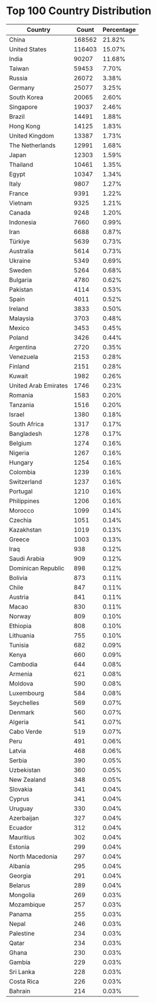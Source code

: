 # Top 100 Country Distribution
| Country | Count | Percentage |
|----|----|----|
| China | 168562 | 21.82% |
| United States | 116403 | 15.07% |
| India | 90207 | 11.68% |
| Taiwan | 59453 | 7.70% |
| Russia | 26072 | 3.38% |
| Germany | 25077 | 3.25% |
| South Korea | 20065 | 2.60% |
| Singapore | 19037 | 2.46% |
| Brazil | 14491 | 1.88% |
| Hong Kong | 14125 | 1.83% |
| United Kingdom | 13387 | 1.73% |
| The Netherlands | 12991 | 1.68% |
| Japan | 12303 | 1.59% |
| Thailand | 10461 | 1.35% |
| Egypt | 10347 | 1.34% |
| Italy | 9807 | 1.27% |
| France | 9391 | 1.22% |
| Vietnam | 9325 | 1.21% |
| Canada | 9248 | 1.20% |
| Indonesia | 7660 | 0.99% |
| Iran | 6688 | 0.87% |
| Türkiye | 5639 | 0.73% |
| Australia | 5614 | 0.73% |
| Ukraine | 5349 | 0.69% |
| Sweden | 5264 | 0.68% |
| Bulgaria | 4780 | 0.62% |
| Pakistan | 4114 | 0.53% |
| Spain | 4011 | 0.52% |
| Ireland | 3833 | 0.50% |
| Malaysia | 3703 | 0.48% |
| Mexico | 3453 | 0.45% |
| Poland | 3426 | 0.44% |
| Argentina | 2720 | 0.35% |
| Venezuela | 2153 | 0.28% |
| Finland | 2151 | 0.28% |
| Kuwait | 1982 | 0.26% |
| United Arab Emirates | 1746 | 0.23% |
| Romania | 1583 | 0.20% |
| Tanzania | 1516 | 0.20% |
| Israel | 1380 | 0.18% |
| South Africa | 1317 | 0.17% |
| Bangladesh | 1278 | 0.17% |
| Belgium | 1274 | 0.16% |
| Nigeria | 1267 | 0.16% |
| Hungary | 1254 | 0.16% |
| Colombia | 1239 | 0.16% |
| Switzerland | 1237 | 0.16% |
| Portugal | 1210 | 0.16% |
| Philippines | 1206 | 0.16% |
| Morocco | 1099 | 0.14% |
| Czechia | 1051 | 0.14% |
| Kazakhstan | 1019 | 0.13% |
| Greece | 1003 | 0.13% |
| Iraq | 938 | 0.12% |
| Saudi Arabia | 909 | 0.12% |
| Dominican Republic | 898 | 0.12% |
| Bolivia | 873 | 0.11% |
| Chile | 847 | 0.11% |
| Austria | 841 | 0.11% |
| Macao | 830 | 0.11% |
| Norway | 809 | 0.10% |
| Ethiopia | 808 | 0.10% |
| Lithuania | 755 | 0.10% |
| Tunisia | 682 | 0.09% |
| Kenya | 660 | 0.09% |
| Cambodia | 644 | 0.08% |
| Armenia | 621 | 0.08% |
| Moldova | 590 | 0.08% |
| Luxembourg | 584 | 0.08% |
| Seychelles | 569 | 0.07% |
| Denmark | 560 | 0.07% |
| Algeria | 541 | 0.07% |
| Cabo Verde | 519 | 0.07% |
| Peru | 491 | 0.06% |
| Latvia | 468 | 0.06% |
| Serbia | 390 | 0.05% |
| Uzbekistan | 360 | 0.05% |
| New Zealand | 348 | 0.05% |
| Slovakia | 341 | 0.04% |
| Cyprus | 341 | 0.04% |
| Uruguay | 330 | 0.04% |
| Azerbaijan | 327 | 0.04% |
| Ecuador | 312 | 0.04% |
| Mauritius | 302 | 0.04% |
| Estonia | 299 | 0.04% |
| North Macedonia | 297 | 0.04% |
| Albania | 295 | 0.04% |
| Georgia | 291 | 0.04% |
| Belarus | 289 | 0.04% |
| Mongolia | 269 | 0.03% |
| Mozambique | 257 | 0.03% |
| Panama | 255 | 0.03% |
| Nepal | 246 | 0.03% |
| Palestine | 234 | 0.03% |
| Qatar | 234 | 0.03% |
| Ghana | 230 | 0.03% |
| Gambia | 229 | 0.03% |
| Sri Lanka | 228 | 0.03% |
| Costa Rica | 226 | 0.03% |
| Bahrain | 214 | 0.03% |
